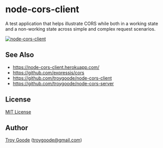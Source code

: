 # node-cors-client

A test application that helps illustrate CORS while both in a working state and a non-working state across simple and complex request scenarios.

[![node-cors-client](https://api.netlify.com/api/v1/badges/a374a315-b8e8-4554-9146-10fd6ffbbfc8/deploy-status)](https://app.netlify.com/sites/tender-ride-ab7fbe/deploys)

## See Also

* https://node-cors-client.herokuapp.com/
* https://github.com/expressjs/cors
* https://github.com/troygoode/node-cors-client
* https://github.com/troygoode/node-cors-server

## License

[MIT License](http://www.opensource.org/licenses/mit-license.php)

## Author

[Troy Goode](https://github.com/troygoode) ([troygoode@gmail.com](mailto:troygoode@gmail.com))